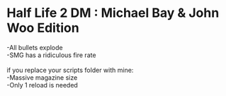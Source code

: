 Half Life 2 DM : Michael Bay & John Woo Edition
============
-All bullets explode<br>
-SMG has a ridiculous fire rate<br><br>
if you replace your scripts folder with mine:<br>
-Massive magazine size<br>
-Only 1 reload is needed<br>
